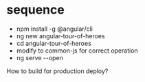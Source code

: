 # sequence
- npm install -g @angular/cli
- ng new angular-tour-of-heroes
- cd angular-tour-of-heroes
- modify to common-js for correct operation
- ng serve --open

How to build for production deploy?



